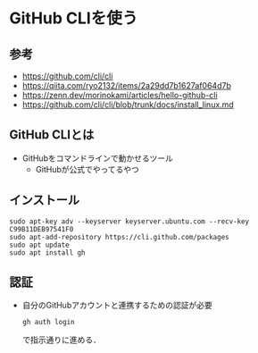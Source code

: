 # GitHub CLIを使う
## 参考
- https://github.com/cli/cli
- https://qiita.com/ryo2132/items/2a29dd7b1627af064d7b
- https://zenn.dev/morinokami/articles/hello-github-cli
- https://github.com/cli/cli/blob/trunk/docs/install_linux.md
## GitHub CLIとは
- GitHubをコマンドラインで動かせるツール
    - GitHubが公式でやってるやつ
## インストール
```
sudo apt-key adv --keyserver keyserver.ubuntu.com --recv-key C99B11DEB97541F0
sudo apt-add-repository https://cli.github.com/packages
sudo apt update
sudo apt install gh
```
## 認証
- 自分のGitHubアカウントと連携するための認証が必要
    ```
    gh auth login
    ```
    で指示通りに進める．